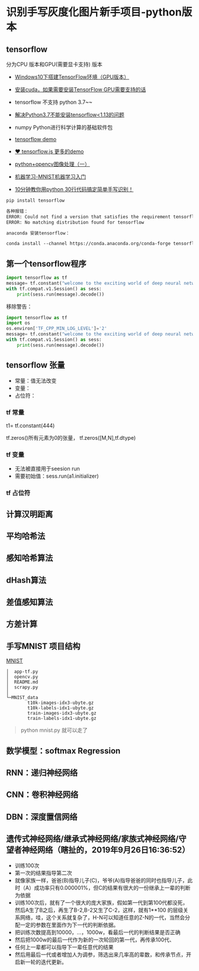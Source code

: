 # 识别手写灰度化图片新手项目-python版本

## tensorflow 
 
 分为CPU 版本和GPU(需要显卡支持) 版本


- [Windows10下搭建TensorFlow环境（GPU版本）](https://www.jianshu.com/p/6f34945020f6)
- [安装cuda，如果需要安装TensorFlow GPU需要支持的话](https://developer.nvidia.com/cuda-toolkit-archive)
- tensorflow 不支持 python 3.7~~
- [解决Python3.7不能安装tensorflow<1.13的问题](https://www.jianshu.com/p/1a3e194886b4)
- numpy Python进行科学计算的基础软件包
- [tensorflow demo](https://tensorflow.google.cn/js/demos/?hl=zh_cn)
- [❤ tensorflow.js 更多的demo](https://github.com/tensorflow/tfjs-examples/)
- [python+opencv图像处理（一）](https://www.cnblogs.com/qiangayz/p/9569967.html)

- [机器学习-MNIST机器学习入门](http://wiki.jikexueyuan.com/project/tensorflow-zh/tutorials/mnist_beginners.html)
- [10分钟教你用python 30行代码搞定简单手写识别！](https://www.cnblogs.com/dengfaheng/p/10959153.html)

```txt
pip install tensorflow 

各种报错：  
ERROR: Could not find a version that satisfies the requirement tensorflow (from versions: none)
ERROR: No matching distribution found for tensorflow

anaconda 安装tensorflow：

conda install --channel https://conda.anaconda.org/conda-forge tensorflow
```

## 第一个tensorflow程序
```python
import tensorflow as tf 
message= tf.constant("welcome to the exciting world of deep neural networks")
with tf.compat.v1.Session() as sess:
    print(sess.run(message).decode())

```
移除警告：
```python
import tensorflow as tf 
import os
os.environ['TF_CPP_MIN_LOG_LEVEL']='2'
message= tf.constant("welcome to the exciting world of deep neural networks")
with tf.compat.v1.Session() as sess:
    print(sess.run(message).decode())
```


## tensorflow 张量
- 常量：值无法改变
- 变量：
- 占位符：

### tf 常量
t1= tf.constant(444)

tf.zeros()所有元素为0的张量，
tf.zeros([M,N],tf.dtype)

### tf 变量

- 无法被直接用于seesion run
- 需要初始值：sess.run(a1.initializer)

### tf 占位符



## 计算汉明距离
## 平均哈希法
## 感知哈希算法
## dHash算法
## 差值感知算法
## 方差计算

## 手写MNIST 项目结构

[MNIST](http://yann.lecun.com/exdb/mnist/)

```
│  app-tf.py
│  opencv.py
│  README.md
│  scrapy.py
│
└─MNIST_data
        t10k-images-idx3-ubyte.gz
        t10k-labels-idx1-ubyte.gz
        train-images-idx3-ubyte.gz
        train-labels-idx1-ubyte.gz

```

> python mnist.py 就可以走了


## 数学模型：softmax Regression 

## RNN：递归神经网络
## CNN：卷积神经网络
## DBN：深度置信网络

## 遗传式神经网络/继承式神经网络/家族式神经网络/守望者神经网络（瞎扯的，2019年9月26日16:36:52）
- 训练100次
- 第一次的结果指导第二次
- 就像家族一样，爸爸(B)指导儿子(C)，爷爷(A)指导爸爸的同时也指导儿子，此时（A）成功率只有0.000001%，但C的结果有很大的一份继承上一辈的判断为依据
- 训练100次后，就有了一个很大的庞大家族，假如第一代到第100代都没死，然后A生了B之后，再生了B-2,B-2又生了C-2，这样，就有1**100 的层级关系网络，哇，这个关系就复杂了，H-N可以知道任意的Z-N的一代，当然会分配一定的参数在里面作为下一代的判断依据。
- 把训练次数提高到10000，...，1000w，看最后一代的判断结果是否正确
- 然后把1000w的最后一代作为新的一次轮回的第一代，再传承100代、
- 任何上一辈都可以指导下一辈任意代的结果
- 然后用最后一代或者增加人为调参，筛选出来几率高的辈数，和传承节点，开启新一轮的迭代更新。

